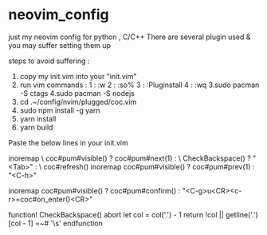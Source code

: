 # neovim_config
just my neovim config for python , C/C++
There are several plugin used & you may suffer setting them up

steps to avoid suffering :
1. copy my init.vim into your "init.vim"
2. run vim commands : 1 : :w
                      2 : :so%
                      3 : :Pluginstall
                      4 : :wq
3.sudo pacman -S ctags
4.sudo pacman -S nodejs
5. cd .~/config/nvim/plugged/coc.vim
6. sudo npm install -g yarn
7. yarn install
8. yarn build

Paste the below lines in your init.vim

inoremap <silent><expr> <TAB>
      \ coc#pum#visible() ? coc#pum#next(1) :
      \ CheckBackspace() ? "\<Tab>" :
      \ coc#refresh()
inoremap <expr><S-TAB> coc#pum#visible() ? coc#pum#prev(1) : "\<C-h>"

inoremap <silent><expr> <CR> coc#pum#visible() ? coc#pum#confirm()
                              \: "\<C-g>u\<CR>\<c-r>=coc#on_enter()\<CR>"

function! CheckBackspace() abort
  let col = col('.') - 1
  return !col || getline('.')[col - 1]  =~# '\s'
endfunction
                      
